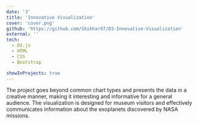 ```yaml
---
date: '3'
title: 'Innovative Visualization'
cover: 'cover.png'
github: 'https://github.com/Shikhar97/D3-Innovative-Visualization'
external: ''
tech:
  - D3.js
  - HTML
  - CSS
  - Bootstrap

showInProjects: true
---
```


The project goes beyond common chart types and presents the data in a creative manner, making it interesting and informative for a general audience.
The visualization is designed for museum visitors and effectively communicates information about the exoplanets discovered by NASA missions.